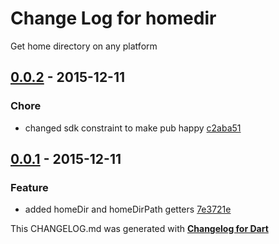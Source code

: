 # Change Log for homedir
Get home directory on any platform

## [0.0.2](http://github.com/kasperpeulen/homedir.dart/compare/0.0.1...0.0.2) - 2015-12-11

### Chore
* changed sdk constraint to make pub happy [c2aba51](https://github.com/kasperpeulen/homedir.dart/commit/c2aba511ab2b5f7d06e1722f7486327c02254500)

## [0.0.1](http://github.com/kasperpeulen/homedir.dart/compare/0.0.1) - 2015-12-11

### Feature
* added homeDir and homeDirPath getters [7e3721e](https://github.com/kasperpeulen/homedir.dart/commit/7e3721e8ee0ca03177f15bbef2dc3f50c2ac3bb0)


This CHANGELOG.md was generated with [**Changelog for Dart**](https://pub.dartlang.org/packages/changelog)
